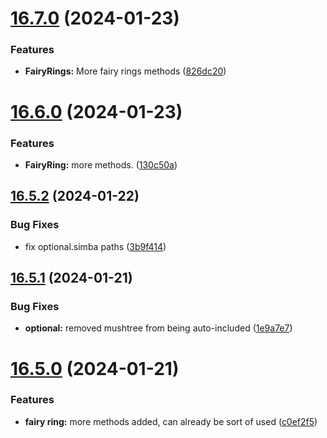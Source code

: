 # [16.7.0](https://github.com/Torwent/WaspLib/compare/v16.6.0...v16.7.0) (2024-01-23)


### Features

* **FairyRings:** More fairy rings methods ([826dc20](https://github.com/Torwent/WaspLib/commit/826dc20181267a381b6c54d21470bcefc548c93e))



# [16.6.0](https://github.com/Torwent/WaspLib/compare/v16.5.2...v16.6.0) (2024-01-23)


### Features

* **FairyRing:** more methods. ([130c50a](https://github.com/Torwent/WaspLib/commit/130c50a04c29dbaa7bc0dceb50e1f59a002154f5))



## [16.5.2](https://github.com/Torwent/WaspLib/compare/v16.5.1...v16.5.2) (2024-01-22)


### Bug Fixes

* fix optional.simba paths ([3b9f414](https://github.com/Torwent/WaspLib/commit/3b9f414315f2e07c72bf054c0ea93c13d6dc7fc6))



## [16.5.1](https://github.com/Torwent/WaspLib/compare/v16.5.0...v16.5.1) (2024-01-21)


### Bug Fixes

* **optional:** removed mushtree from being auto-included ([1e9a7e7](https://github.com/Torwent/WaspLib/commit/1e9a7e7ddb30d27dd0d8476d4e8b22d2a68be579))



# [16.5.0](https://github.com/Torwent/WaspLib/compare/v16.4.1...v16.5.0) (2024-01-21)


### Features

* **fairy ring:** more methods added, can already be sort of used ([c0ef2f5](https://github.com/Torwent/WaspLib/commit/c0ef2f59fde78444d2dbbe776043cb16a10d5233))



